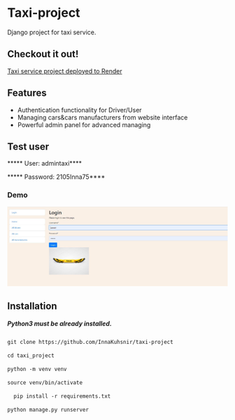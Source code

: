 #  Taxi-project
Django project for taxi service.

## Checkout it out!

[Taxi service project deployed to Render](https://taxi-project.onrender.com)

## Features

* Authentication functionality for Driver/User
* Managing cars&cars manufacturers from website interface
* Powerful admin panel for advanced managing

## Test user
***** User: admintaxi****

***** Password: 2105Inna75****

### Demo
![Taxi project](taxi_project.jpg)

## Installation
##### Python3 must be already installed.

`git clone https://github.com/InnaKuhsnir/taxi-project`

`cd taxi_project`

`python -m venv venv`

`source venv/bin/activate`

`  pip install -r requirements.txt`

`python manage.py runserver 
`
